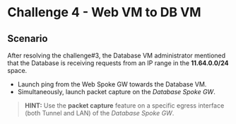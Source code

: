 # Challenge 4 - Web VM to DB VM

## Scenario

After resolving the challenge#3, the Database VM administrator mentioned that the Database is receiving requests from an IP range in the **11.64.0.0/24** space.

* Launch ping from the Web Spoke GW towards the Database VM.
* Simultaneously, launch packet capture on the *Database Spoke GW*.

> **HINT:**
>Use the **packet capture** feature on a specific egress interface (both Tunnel and LAN) of the *Database Spoke GW*.